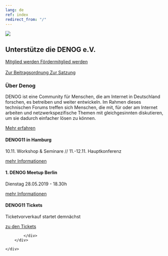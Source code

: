 ```yaml
---
lang: de
ref: index
redirect_from: "/"
---
```

<div id="mainpage">
    <div class="pagecontentblock">
        <div class="mainpagebox mainpageboxlarge">
            <div>
                <div class="container">
                    <div class="row">
                        <div class="col-sm-6">
                             <a href="{{ site.url }}/{{ page.lang }}/meetings/denog11/index.html" class="btn btn-custom-default pull-right"><img src="{{ site.url }}/images/denog-logo-konferenz-11_v001_whitebg.png" id="mainpagelogo" /></a>
                        </div>
                        <div class="col-sm-6">
                        <h2 class="mainpageboxheadline">Unterstütze die DENOG e.V.</h2>
                        <p><a href="/files/verein/DENOG_Antrag_Mitgliedschaft_v18_SEPA_20181002.pdf" class="btn btn-custom-default">Mitglied werden <i class="ion-arrow-right-c"></i></a> <a href="/files/verein/DENOG_Antrag_Foerdermitgliedschaft_v18_20181002.pdf" class="btn btn-custom-default">Fördermitglied werden <i class="ion-arrow-right-c"></i></a><br /> <br />
                        <a href="/files/verein/20171124-DENOG_Beitragsordnung.pdf" class="btn btn-custom-default">Zur Beitragsordnung <i class="ion-arrow-right-c"></i></a> <a href="/files/verein/20171124-DENOG_Satzung.pdf" class="btn btn-custom-default">Zur Satzung <i class="ion-arrow-right-c"></i></a></p>
                        </div>
                    </div>
                </div>
            </div>
        </div>
        <div class="container">
            <div class="mainpagepaddedbox">
                <h3>Über Denog</h3>
                <p>DENOG ist eine Community für Menschen, die am Internet in Deutschland forschen, es betreiben und weiter entwickeln. Im Rahmen dieses technischen Forums treffen sich Menschen, die mit, für oder am Internet arbeiten und netzwerkspezifische Themen mit gleichgesinnten diskutieren, um sie dadurch einfacher lösen zu können.</p>
                <a href="{{ site.url }}/{{ page.lang }}/informationen.html" class="btn btn-custom-default pull-right">Mehr erfahren <i class="ion-arrow-right-c"></i></a>
                <div class="clearfix"></div>
            </div>
            <div class="newsblockwrapper">
                <div class="newsblock">
                    <h4>DENOG11 in Hamburg</h4>
                    <p>10.11. Workshop & Seminare // 11.-12.11. Hauptkonferenz</p>
                     <a href="{{ site.url }}/{{ page.lang }}/meetings/denog11/index.html" class="btn btn-custom-default pull-right">mehr Informationen <i class="ion-arrow-right-c"></i></a>
                </div>
                <div class="newsblock">
                    <h4>1. DENOG Meetup Berlin</h4>
                    <p>Dienstag 28.05.2019 - 18.30h</p>
                    <a href="{{ site.url }}/{{ page.lang }}/events/index.html" class="btn btn-custom-default pull-right">mehr Informationen <i class="ion-arrow-right-c"></i></a>
                </div>
                  <div class="newsblock">
                    <h4>DENOG11 Tickets</h4>
                    <p>Ticketvorverkauf startet demnächst</p>
                    <a href="{{ site.url }}/{{ page.lang }}/meetings/denog11/tickets.html" class="btn btn-custom-default pull-right">zu den Tickets <i class="ion-arrow-right-c"></i></a>
                </div>

            </div>
        </div>

    </div>
</div>
